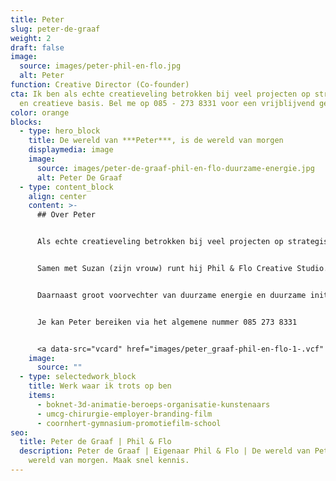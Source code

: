 ```yaml
---
title: Peter
slug: peter-de-graaf
weight: 2
draft: false
image:
  source: images/peter-phil-en-flo.jpg
  alt: Peter
function: Creative Director (Co-founder)
cta: Ik ben als echte creatieveling betrokken bij veel projecten op strategische
  en creatieve basis. Bel me op 085 - 273 8331 voor een vrijblijvend gesprek.
color: orange
blocks:
  - type: hero_block
    title: De wereld van ***Peter***, is de wereld van morgen
    displaymedia: image
    image:
      source: images/peter-de-graaf-phil-en-flo-duurzame-energie.jpg
      alt: Peter De Graaf
  - type: content_block
    align: center
    content: >-
      ## Over Peter


      Als echte creatieveling betrokken bij veel projecten op strategische basis. Peter is daarnaast vooral bezig met het verder uitbouwen van Phil & Flo, "Om meer mensen te redden van saaie bedrijven" aldus Peter. 


      Samen met Suzan (zijn vrouw) runt hij Phil & Flo Creative Studio. Samen hebben ze twee kinderen Phileine (Phil) & Florian (Flo). Zo, dan is het mysterie van onze bedrijfsnaam ook opgelost ;)


      Daarnaast groot voorvechter van duurzame energie en duurzame initiatieven. Hekelt de belangen en lobbywerk van een specifieke oliemaatschappij in Nederland.


      Je kan Peter bereiken via het algemene nummer 085 273 8331


      <a data-src="vcard" href="images/peter_graaf-phil-en-flo-1-.vcf" class="vcard-link">Download vCard</a>
    image:
      source: ""
  - type: selectedwork_block
    title: Werk waar ik trots op ben
    items:
      - boknet-3d-animatie-beroeps-organisatie-kunstenaars
      - umcg-chirurgie-employer-branding-film
      - coornhert-gymnasium-promotiefilm-school
seo:
  title: Peter de Graaf | Phil & Flo
  description: Peter de Graaf | Eigenaar Phil & Flo | De wereld van Peter, is de
    wereld van morgen. Maak snel kennis.
---
```

